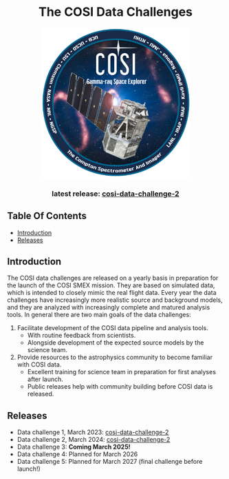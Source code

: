 <div align="center">
  
# The COSI Data Challenges

<p align="center">
<img width="350"  src="logo.png">
</p>

### latest release: [cosi-data-challenge-2](cosi-data-challenge-2)

<div align="left">

## Table Of Contents

- [Introduction](#introduction)
- [Releases](#releases)

## Introduction
The COSI data challenges are released on a yearly basis in preparation for the launch of the COSI SMEX mission. They are based on simulated data, which is intended to closely mimic the real flight data. Every year the data challenges have increasingly more realistic source and background models, and they are analyzed with increasingly complete and matured analysis tools. In general there are two main goals of the data challenges:

1. Facilitate development of the COSI data pipeline and analysis tools.
   - With routine feedback from scientists. 
   - Alongside development of the expected source models by the science team. 
2. Provide resources to the astrophysics community to become familiar with COSI data.
   - Excellent training for science team in preparation for first analyses after launch.
   - Public releases help with community building before COSI data is released. 
   
## Releases

- Data challenge 1, March 2023: [cosi-data-challenge-2](cosi-data-challenge-2)
- Data challenge 2, March 2024: [cosi-data-challenge-2](cosi-data-challenge-2)
- Data challenge 3: **Coming March 2025!**
- Data challenge 4: Planned for March 2026
- Data challenge 5: Planned for March 2027 (final challenge before launch!)
